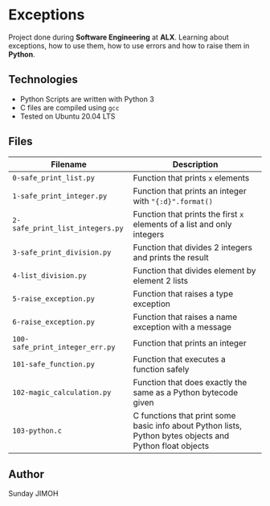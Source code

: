 # Exceptions

Project done during **Software Engineering** at **ALX**. Learning about exceptions, how to use them, how to use errors and how to raise them in **Python**.

## Technologies
* Python Scripts are written with Python 3
* C files are compiled using `gcc`
* Tested on Ubuntu 20.04 LTS

## Files
| Filename | Description |
| -------- | ----------- |
| `0-safe_print_list.py` | Function that prints `x` elements |
| `1-safe_print_integer.py` | Function that prints an integer with `"{:d}".format()` |
| `2-safe_print_list_integers.py` | Function that prints the first `x` elements of a list and only integers |
| `3-safe_print_division.py` | Function that divides 2 integers and prints the result |
| `4-list_division.py` | Function that divides element by element 2 lists |
| `5-raise_exception.py` | Function that raises a type exception |
| `6-raise_exception.py` | Function that raises a name exception with a message |
| `100-safe_print_integer_err.py` | Function that prints an integer |
| `101-safe_function.py` | Function that executes a function safely |
| `102-magic_calculation.py` | Function that does exactly the same as a Python bytecode given |
| `103-python.c` | C functions that print some basic info about Python lists, Python bytes objects and Python float objects |


## Author
Sunday JIMOH
